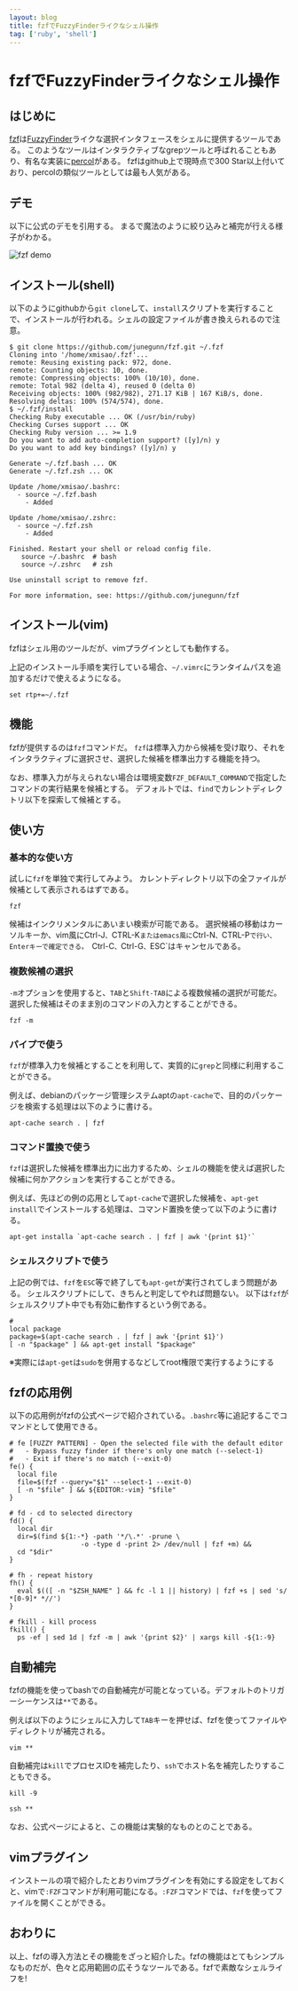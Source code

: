```yaml
---
layout: blog
title: fzfでFuzzyFinderライクなシェル操作
tag: ['ruby', 'shell']
---
```


# fzfでFuzzyFinderライクなシェル操作

## はじめに

[fzf](https://github.com/junegunn/fzf)は[FuzzyFinder](http://www.vim.org/scripts/script.php?script_id=1984)ライクな選択インタフェースをシェルに提供するツールである。
このようなツールはインタラクティブなgrepツールと呼ばれることもあり、有名な実装に[percol](https://github.com/mooz/percol)がある。
fzfはgithub上で現時点で300 Star以上付いており、percolの類似ツールとしては最も人気がある。

## デモ

以下に公式のデモを引用する。
まるで魔法のように絞り込みと補完が行える様子がわかる。

![fzf demo](https://camo.githubusercontent.com/0b07def9e05309281212369b118fcf9b9fc7948e/68747470733a2f2f7261772e6769746875622e636f6d2f6a756e6567756e6e2f692f6d61737465722f667a662e676966)

## インストール(shell)

以下のようにgithubから`git clone`して、`install`スクリプトを実行することで、インストールが行われる。シェルの設定ファイルが書き換えられるので注意。

~~~~
$ git clone https://github.com/junegunn/fzf.git ~/.fzf
Cloning into '/home/xmisao/.fzf'...
remote: Reusing existing pack: 972, done.
remote: Counting objects: 10, done.
remote: Compressing objects: 100% (10/10), done.
remote: Total 982 (delta 4), reused 0 (delta 0)
Receiving objects: 100% (982/982), 271.17 KiB | 167 KiB/s, done.
Resolving deltas: 100% (574/574), done.
$ ~/.fzf/install
Checking Ruby executable ... OK (/usr/bin/ruby)
Checking Curses support ... OK
Checking Ruby version ... >= 1.9
Do you want to add auto-completion support? ([y]/n) y
Do you want to add key bindings? ([y]/n) y

Generate ~/.fzf.bash ... OK
Generate ~/.fzf.zsh ... OK

Update /home/xmisao/.bashrc:
  - source ~/.fzf.bash
    - Added

Update /home/xmisao/.zshrc:
  - source ~/.fzf.zsh
    - Added

Finished. Restart your shell or reload config file.
   source ~/.bashrc  # bash
   source ~/.zshrc   # zsh

Use uninstall script to remove fzf.

For more information, see: https://github.com/junegunn/fzf
~~~~

## インストール(vim)

fzfはシェル用のツールだが、vimプラグインとしても動作する。

上記のインストール手順を実行している場合、`~/.vimrc`にランタイムパスを追加するだけで使えるようになる。

~~~~
set rtp+=~/.fzf
~~~~

## 機能

fzfが提供するのは`fzf`コマンドだ。
`fzf`は標準入力から候補を受け取り、それをインタラクティブに選択させ、選択した候補を標準出力する機能を持つ。

なお、標準入力が与えられない場合は環境変数`FZF_DEFAULT_COMMAND`で指定したコマンドの実行結果を候補とする。
デフォルトでは、`find`でカレントディレクトリ以下を探索して候補とする。

## 使い方

### 基本的な使い方

試しに`fzf`を単独で実行してみよう。
カレントディレクトリ以下の全ファイルが候補として表示されるはずである。

~~~~
fzf
~~~~

候補はインクリメンタルにあいまい検索が可能である。
選択候補の移動はカーソルキーか、vim風にCtrl-J`、`CTRL-K`またはemacs風に`Ctrl-N`、`CTRL-P`で行い、Enterキーで確定できる。
`Ctrl-C`、`Ctrl-G`、`ESC`はキャンセルである。

### 複数候補の選択

`-m`オプションを使用すると、`TAB`と`Shift-TAB`による複数候補の選択が可能だ。
選択した候補はそのまま別のコマンドの入力とすることができる。

~~~~
fzf -m
~~~~

### パイプで使う

`fzf`が標準入力を候補とすることを利用して、実質的に`grep`と同様に利用することができる。

例えば、debianのパッケージ管理システムaptの`apt-cache`で、目的のパッケージを検索する処理は以下のように書ける。

~~~~
apt-cache search . | fzf
~~~~

### コマンド置換で使う

`fzf`は選択した候補を標準出力に出力するため、シェルの機能を使えば選択した候補に何かアクションを実行することができる。

例えば、先ほどの例の応用として`apt-cache`で選択した候補を、`apt-get install`でインストールする処理は、コマンド置換を使って以下のように書ける。

~~~~
apt-get installa `apt-cache search . | fzf | awk '{print $1}'`
~~~~

### シェルスクリプトで使う

上記の例では、`fzf`を`ESC`等で終了しても`apt-get`が実行されてしまう問題がある。
シェルスクリプトにして、きちんと判定してやれば問題ない。
以下は`fzf`がシェルスクリプト中でも有効に動作するという例である。

~~~~
#
local package
package=$(apt-cache search . | fzf | awk '{print $1}')
[ -n "$package" ] && apt-get install "$package"
~~~~

※実際には`apt-get`は`sudo`を併用するなどしてroot権限で実行するようにする

## fzfの応用例

以下の応用例がfzfの公式ページで紹介されている。`.bashrc`等に追記するこでコマンドとして使用できる。

~~~~
# fe [FUZZY PATTERN] - Open the selected file with the default editor
#   - Bypass fuzzy finder if there's only one match (--select-1)
#   - Exit if there's no match (--exit-0)
fe() {
  local file
  file=$(fzf --query="$1" --select-1 --exit-0)
  [ -n "$file" ] && ${EDITOR:-vim} "$file"
}

# fd - cd to selected directory
fd() {
  local dir
  dir=$(find ${1:-*} -path '*/\.*' -prune \
                  -o -type d -print 2> /dev/null | fzf +m) &&
  cd "$dir"
}

# fh - repeat history
fh() {
  eval $(([ -n "$ZSH_NAME" ] && fc -l 1 || history) | fzf +s | sed 's/ *[0-9]* *//')
}

# fkill - kill process
fkill() {
  ps -ef | sed 1d | fzf -m | awk '{print $2}' | xargs kill -${1:-9}
~~~~

## 自動補完

fzfの機能を使ってbashでの自動補完が可能となっている。デフォルトのトリガーシーケンスは`**`である。

例えば以下のようにシェルに入力して`TAB`キーを押せば、fzfを使ってファイルやディレクトリが補完される。

~~~~
vim **
~~~~

自動補完は`kill`でプロセスIDを補完したり、`ssh`でホスト名を補完したりすることもできる。

~~~~
kill -9
~~~~

~~~~
ssh **
~~~~

なお、公式ページによると、この機能は実験的なものとのことである。

## vimプラグイン

インストールの項で紹介したとおりvimプラグインを有効にする設定をしておくと、vimで`:FZF`コマンドが利用可能になる。`:FZF`コマンドでは、`fzf`を使ってファイルを開くことができる。


## おわりに

以上、fzfの導入方法とその機能をざっと紹介した。fzfの機能はとてもシンプルなものだが、色々と応用範囲の広そうなツールである。fzfで素敵なシェルライフを!

